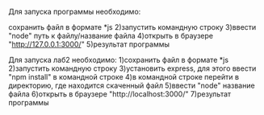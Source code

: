 Для запуска программы необходимо:

сохранить файл в формате *js 2)запустить командную строку 3)ввести "node" путь к файлу/название файла 4)открыть в браузере "http://127.0.0.1:3000/" 5)результат программы

Для запуска лаб2 необходимо:
1)сохранить файл в формате *js
2)запустить командную строку 
3)установить express, для этого ввести "npm install" в командной строке 
4)в командной строке перейти в директорию, где находится скаченный файл
5)ввести "node" название файла
6)открыть в браузере "http://localhost:3000/" 
7)результат программы
